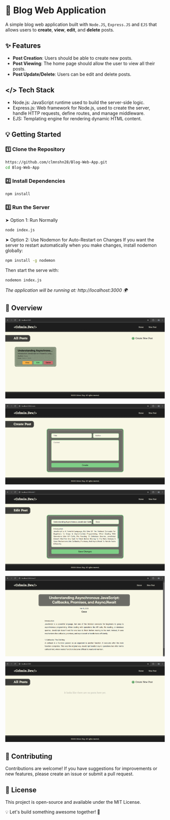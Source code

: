 # 🌟 Blog Web Application
A simple blog web application built with `Node.JS`, `Express.JS` and `EJS` that allows users to **create**, **view**, **edit**, and **delete** posts.

## ✨ Features
- **Post Creation**: Users should be able to create new posts.
- **Post Viewing**: The home page should allow the user to view all their posts.
- **Post Update/Delete**: Users can be edit and delete posts.


## </> Tech Stack
- Node.js: JavaScript runtime used to build the server-side logic.
- Express.js: Web framework for Node.js, used to create the server, handle HTTP requests, define routes, and manage middleware.
- EJS: Templating engine for rendering dynamic HTML content.


## 💡 Getting Started
### 1️⃣ Clone the Repository
```bash
https://github.com/clmnshn28/Blog-Web-App.git
cd Blog-Web-App
```
### 2️⃣ Install Dependencies
```bash
npm install
```
### 3️⃣ Run the Server
➤ Option 1: Run Normally
``` bash
node index.js
```
➤ Option 2: Use Nodemon for Auto-Restart on Changes
If you want the server to restart automatically when you make changes, install nodemon globally:
```bash
npm install -g nodemon
```
Then start the serve with:
```bash
nodemon index.js

```

*The application will be running at: http://localhost:3000 🌍*

## 🔎 Overview

![Home Page](public/images/image1.png)

![Create Blog Page](public/images/image2.png)

![Edit Blog Page](public/images/image3.png)

![View Blog Page](public/images/image4.png)

![Delete Blog ](public/images/image5.png)


## 🤝 Contributing
Contributions are welcome! If you have suggestions for improvements or new features, please create an issue or submit a pull request.

## 🪪 License
This project is open-source and available under the MIT License.

💡 Let's build something awesome together! 🚀


